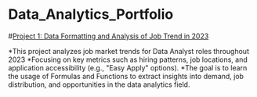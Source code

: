 # Data_Analytics_Portfolio

#[Project 1: Data Formatting and Analysis of Job Trend in 2023](https://github.com/nijaasif/Analysis-of-Data-Analyst-Job-Trends-in-2023)

*This project analyzes job market trends for Data Analyst roles throughout 2023
*Focusing on key metrics such as hiring patterns, job locations, and application accessibility (e.g., "Easy Apply" options). 
*The goal is to learn the usage of Formulas and Functions to extract insights into demand, job distribution, and opportunities in the data analytics field.

